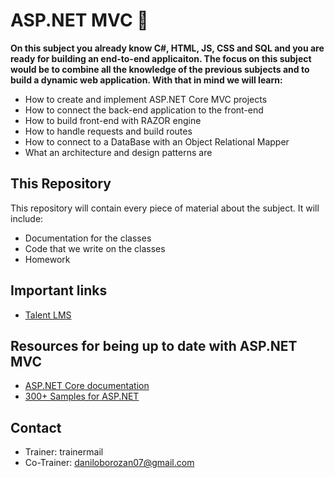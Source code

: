 # ASP.NET MVC 📕

**On this subject you already know C#, HTML, JS, CSS and SQL and you are ready for building an end-to-end applicaiton. The focus on this subject would be to combine all the knowledge of the previous subjects and to build a dynamic web application.  With that in mind we will learn:**

* How to create and implement ASP.NET Core MVC projects
* How to connect the back-end application to the front-end
* How to build front-end with RAZOR engine
* How to handle requests and build routes
* How to connect to a DataBase with an Object Relational Mapper
* What an architecture and design patterns are

## This Repository

This repository will contain every piece of material about the subject. It will include:

* Documentation for the classes
* Code that we write on the classes
* Homework

## Important links

* [Talent LMS](https://qinshiftacademy.talentlms.com/)

## Resources for being up to date with ASP.NET MVC

* [ASP.NET Core documentation](https://learn.microsoft.com/en-us/aspnet/core/introduction-to-aspnet-core?view=aspnetcore-8.0)
* [300+ Samples for ASP.NET](https://github.com/dodyg/practical-aspnetcore/tree/net8.0)

## Contact

* Trainer: trainermail
* Co-Trainer: daniloborozan07@gmail.com
